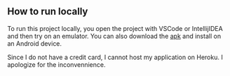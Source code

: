 ## How to run locally

To run this project locally, you open the project with VSCode or IntellijIDEA and then try on an emulator. You can also download the [apk](https://github.com/viettungvuong/viettung_shopping/releases/tag/release) and install on an Android device. 

Since I do not have a credit card, I cannot host my application on Heroku. I apologize for the inconvennience.


